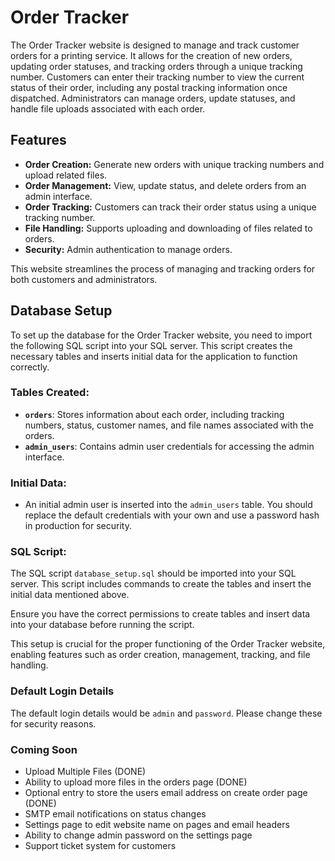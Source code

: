 # Order Tracker

The Order Tracker website is designed to manage and track customer orders for a printing service. It allows for the creation of new orders, updating order statuses, and tracking orders through a unique tracking number. Customers can enter their tracking number to view the current status of their order, including any postal tracking information once dispatched. Administrators can manage orders, update statuses, and handle file uploads associated with each order.

## Features

- **Order Creation:** Generate new orders with unique tracking numbers and upload related files.
- **Order Management:** View, update status, and delete orders from an admin interface.
- **Order Tracking:** Customers can track their order status using a unique tracking number.
- **File Handling:** Supports uploading and downloading of files related to orders.
- **Security:** Admin authentication to manage orders.

This website streamlines the process of managing and tracking orders for both customers and administrators.

## Database Setup

To set up the database for the Order Tracker website, you need to import the following SQL script into your SQL server. This script creates the necessary tables and inserts initial data for the application to function correctly.

### Tables Created:

- **`orders`**: Stores information about each order, including tracking numbers, status, customer names, and file names associated with the orders.
- **`admin_users`**: Contains admin user credentials for accessing the admin interface.

### Initial Data:

- An initial admin user is inserted into the `admin_users` table. You should replace the default credentials with your own and use a password hash in production for security.

### SQL Script:

The SQL script `database_setup.sql` should be imported into your SQL server. This script includes commands to create the tables and insert the initial data mentioned above.

Ensure you have the correct permissions to create tables and insert data into your database before running the script.

This setup is crucial for the proper functioning of the Order Tracker website, enabling features such as order creation, management, tracking, and file handling.

### Default Login Details

The default login details would be `admin` and `password`.
Please change these for security reasons.

### Coming Soon

- Upload Multiple Files (DONE)
- Ability to upload more files in the orders page (DONE)
- Optional entry to store the users email address on create order page (DONE)
- SMTP email notifications on status changes 
- Settings page to edit website name on pages and email headers
- Ability to change admin password on the settings page
- Support ticket system for customers


